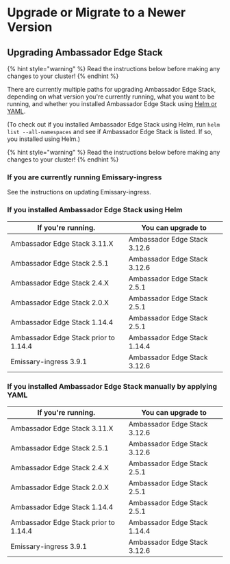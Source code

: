 # Upgrade or Migrate to a Newer Version

## Upgrading Ambassador Edge Stack

{% hint style="warning" %}
Read the instructions below before making any changes to your cluster!
{% endhint %}

There are currently multiple paths for upgrading Ambassador Edge Stack, depending on what version you're currently running, what you want to be running, and whether you installed Ambassador Edge Stack using [Helm or YAML](../).

(To check out if you installed Ambassador Edge Stack using Helm, run `helm list --all-namespaces` and see if Ambassador Edge Stack is listed. If so, you installed using Helm.)

{% hint style="warning" %}
Read the instructions below before making any changes to your cluster!
{% endhint %}

### If you are currently running Emissary-ingress

See the instructions on updating Emissary-ingress.

### If you installed Ambassador Edge Stack using Helm

| If you're running.                    | You can upgrade to           |
| ------------------------------------- | ---------------------------- |
| Ambassador Edge Stack 3.11.X          | Ambassador Edge Stack 3.12.6 |
| Ambassador Edge Stack 2.5.1           | Ambassador Edge Stack 3.12.6 |
| Ambassador Edge Stack 2.4.X           | Ambassador Edge Stack 2.5.1  |
| Ambassador Edge Stack 2.0.X           | Ambassador Edge Stack 2.5.1  |
| Ambassador Edge Stack 1.14.4          | Ambassador Edge Stack 2.5.1  |
| Ambassador Edge Stack prior to 1.14.4 | Ambassador Edge Stack 1.14.4 |
| Emissary-ingress 3.9.1                | Ambassador Edge Stack 3.12.6 |

### If you installed Ambassador Edge Stack manually by applying YAML

| If you're running.                    | You can upgrade to           |
| ------------------------------------- | ---------------------------- |
| Ambassador Edge Stack 3.11.X          | Ambassador Edge Stack 3.12.6 |
| Ambassador Edge Stack 2.5.1           | Ambassador Edge Stack 3.12.6 |
| Ambassador Edge Stack 2.4.X           | Ambassador Edge Stack 2.5.1  |
| Ambassador Edge Stack 2.0.X           | Ambassador Edge Stack 2.5.1  |
| Ambassador Edge Stack 1.14.4          | Ambassador Edge Stack 2.5.1  |
| Ambassador Edge Stack prior to 1.14.4 | Ambassador Edge Stack 1.14.4 |
| Emissary-ingress 3.9.1                | Ambassador Edge Stack 3.12.6 |
